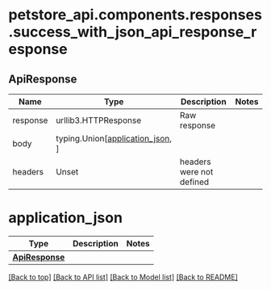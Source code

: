 <a name="top"></a>
# petstore_api.components.responses.success_with_json_api_response_response
## ApiResponse
Name | Type | Description  | Notes
------------- | ------------- | ------------- | -------------
response | urllib3.HTTPResponse | Raw response |
body | typing.Union[[application_json](#application_json), ] |  |
headers | Unset | headers were not defined |

# application_json
Type | Description  | Notes
------------- | ------------- | -------------
[**ApiResponse**](../../components/schema/api_response.ApiResponse.md) |  | 


[[Back to top]](#top) [[Back to API list]](../../../README.md#documentation-for-api-endpoints) [[Back to Model list]](../../../README.md#documentation-for-models) [[Back to README]](../../../README.md)

